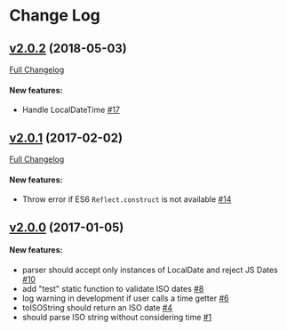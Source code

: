 #  Change Log



## [v2.0.2](https://github.com/buildo/local-date/tree/v2.0.2) (2018-05-03)
[Full Changelog](https://github.com/buildo/local-date/compare/v2.0.1...v2.0.2)

#### New features:

- Handle LocalDateTime [#17](https://github.com/buildo/local-date/issues/17)

## [v2.0.1](https://github.com/buildo/local-date/tree/v2.0.1) (2017-02-02)
[Full Changelog](https://github.com/buildo/local-date/compare/v2.0.0...v2.0.1)

#### New features:

- Throw error if ES6 `Reflect.construct` is not available [#14](https://github.com/buildo/local-date/issues/14)

## [v2.0.0](https://github.com/buildo/local-date/tree/v2.0.0) (2017-01-05)


#### New features:

- parser should accept only instances of LocalDate and reject JS Dates [#10](https://github.com/buildo/local-date/issues/10)
- add "test" static function to validate ISO dates [#8](https://github.com/buildo/local-date/issues/8)
- log warning in development if user calls a time getter [#6](https://github.com/buildo/local-date/issues/6)
- toISOString should return an ISO date [#4](https://github.com/buildo/local-date/issues/4)
- should parse ISO string without considering time [#1](https://github.com/buildo/local-date/issues/1)